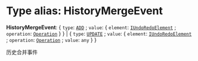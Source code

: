 # Type alias: HistoryMergeEvent

**HistoryMergeEvent**: { `type`: [`ADD`](/en/auto-docs/fixed-layout-editor/enums/HistoryMergeEventType.md#add) ; `value`: { `element`: [`IUndoRedoElement`](/en/auto-docs/fixed-layout-editor/interfaces/IUndoRedoElement.md) ; `operation`: [`Operation`](/en/auto-docs/fixed-layout-editor/interfaces/Operation.md)  }  } | { `type`: [`UPDATE`](/en/auto-docs/fixed-layout-editor/enums/HistoryMergeEventType.md#update) ; `value`: { `element`: [`IUndoRedoElement`](/en/auto-docs/fixed-layout-editor/interfaces/IUndoRedoElement.md) ; `operation`: [`Operation`](/en/auto-docs/fixed-layout-editor/interfaces/Operation.md) ; `value`: `any`  }  }

历史合并事件

